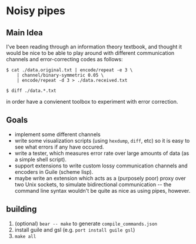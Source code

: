 # Noisy pipes
## Main Idea
I've been reading through an information theory textbook, and thought it would
be nice to be able to play around with different communication channels and
error-correcting codes as follows:

```
$ cat ./data.original.txt | encode/repeat -e 3 \
    | channel/binary-symmetric 0.05 \
    | encode/repeat -d 3 > ./data.received.txt

$ diff ./data.*.txt
```

in order have a convienent toolbox to experiment with error correction.

## Goals
- implement some different channels
- write some visualization scripts (using `hexdump`, `diff`, etc) so it is easy
  to see what errors if any have occured.
- write a tester, which measures error rate over large amounts of data (as a
  simple shell script).
- support extensions to write custom lossy communication channels and encoders
  in Guile (scheme lisp).
- maybe write an extension which acts as a (purposely poor) proxy over two Unix
  sockets, to simulate bidirectional communication -- the command line syntax
  wouldn't be quite as nice as using pipes, however.

## building
1. (optional) `bear -- make` to generate `compile_commands.json`
2. install guile and gsl (e.g. `port install guile gsl`)
3. `make all`
